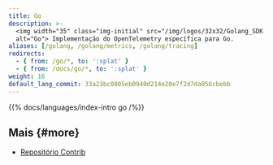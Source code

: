 ```yaml
---
title: Go
description: >-
  <img width="35" class="img-initial" src="/img/logos/32x32/Golang_SDK.svg"
  alt="Go"> Implementação do OpenTelemetry específica para Go.
aliases: [/golang, /golang/metrics, /golang/tracing]
redirects:
  - { from: /go/*, to: ':splat' }
  - { from: /docs/go/*, to: ':splat' }
weight: 16
default_lang_commit: 33a23bc0805eb0940d214e20e7f2d7da056cbebb
---
```


{{% docs/languages/index-intro go /%}}

## Mais {#more}

- [Repositório Contrib](https://github.com/open-telemetry/opentelemetry-go-contrib)
